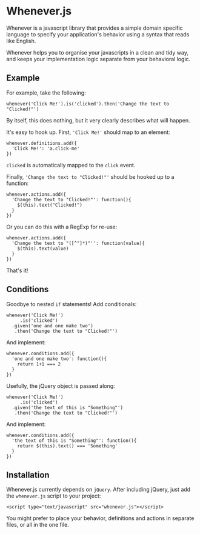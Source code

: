 # Whenever.js #

Whenever is a javascript library that provides a simple domain specific language to specify your application's behavior using a syntax that reads like English.

Whenever helps you to organise your javascripts in a clean and tidy way, and keeps your implementation logic separate from your behavioral logic.

## Example ##

For example, take the following:

    whenever('Click Me!').is('clicked').then('Change the text to "Clicked!"')

By itself, this does nothing, but it very clearly describes what will happen.

It's easy to hook up. First, `'Click Me!'` should map to an element:

    whenever.definitions.add({
      'Click Me!': 'a.click-me'
    })

`clicked` is automatically mapped to the `click` event.

Finally, `'Change the text to "Clicked!"'` should be hooked up to a function:

    whenever.actions.add({
      'Change the text to "Clicked!"': function(){
        $(this).text("Clicked!")
      }
    })

Or you can do this with a RegExp for re-use:

    whenever.actions.add({
      'Change the text to "([^"]*)"'': function(value){
        $(this).text(value)
      }
    })

That's it!

## Conditions ##

Goodbye to nested `if` statements! Add conditionals:

    whenever('Click Me!')
         .is('clicked')
      .given('one and one make two')
       .then('Change the text to "Clicked!"')

And implement:

    whenever.conditions.add({
      'one and one make two': function(){
        return 1+1 === 2
      }
    })

Usefully, the jQuery object is passed along:

    whenever('Click Me!')
         .is('clicked')
      .given('the text of this is "Something"')
       .then('Change the text to "Clicked!"')

And implement:

    whenever.conditions.add({
      'the text of this is "Something"': function(){
        return $(this).text() === 'Something'
      }
    })


## Installation ##

Whenever.js currently depends on `jQuery`. After including jQuery, just add the `whenever.js` script to your project:

    <script type="text/javascript" src="whenever.js"></script>

You might prefer to place your behavior, definitions and actions in separate files, or all in the one file.